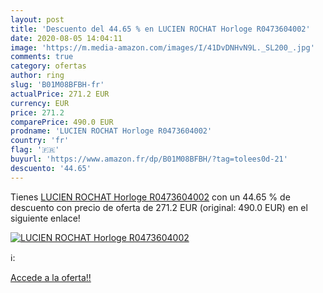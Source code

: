 ```yaml
---
layout: post
title: 'Descuento del 44.65 % en LUCIEN ROCHAT Horloge R0473604002'
date: 2020-08-05 14:04:11
image: 'https://m.media-amazon.com/images/I/41DvDNHvN9L._SL200_.jpg'
comments: true
category: ofertas
author: ring
slug: 'B01M08BFBH-fr'
actualPrice: 271.2 EUR
currency: EUR
price: 271.2
comparePrice: 490.0 EUR
prodname: 'LUCIEN ROCHAT Horloge R0473604002'
country: 'fr'
flag: '🇫🇷'
buyurl: 'https://www.amazon.fr/dp/B01M08BFBH/?tag=tolees0d-21'
descuento: '44.65'
---
```


Tienes [LUCIEN ROCHAT Horloge R0473604002](https://www.amazon.fr/dp/B01M08BFBH/?tag=tolees0d-21) con un 44.65 % de descuento con precio de oferta de 271.2 EUR (original: 490.0 EUR) en el siguiente enlace!

[![LUCIEN ROCHAT Horloge R0473604002](https://m.media-amazon.com/images/I/41DvDNHvN9L._SL200_.jpg)](https://www.amazon.fr/dp/B01M08BFBH/?tag=tolees0d-21)

ℹ️:


[Accede a la oferta!!](https://www.amazon.fr/dp/B01M08BFBH/?tag=tolees0d-21)
